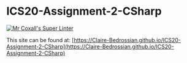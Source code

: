 # ICS20-Assignment-2-CSharp

[![Mr Coxall's Super Linter](https://github.com/Claire-Bedrossian/ICS20-Assignment-2-CSharp/workflows/Mr%20Coxall's%20Super%20Linter/badge.svg)](https://github.com/Claire-Bedrossian/ICS20-Assignment-2-CSharp/actions/)

This site can be found at: [https://Claire-Bedrossian.github.io/ICS20-Assignment-2-CSharp](https://Claire-Bedrossian.github.io/ICS20-Assignment-2-CSharp)
